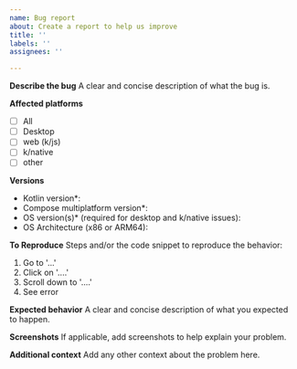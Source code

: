 ```yaml
---
name: Bug report
about: Create a report to help us improve
title: ''
labels: ''
assignees: ''

---
```


**Describe the bug**
A clear and concise description of what the bug is.

**Affected platforms**
- [ ] All
- [ ] Desktop
- [ ] web (k/js)
- [ ] k/native
- [ ] other

**Versions**
- Kotlin version*: 
- Compose multiplatform version*:
- OS version(s)* (required for desktop and k/native issues):
- OS Architecture (x86 or ARM64): 


**To Reproduce**
Steps and/or the code snippet to reproduce the behavior:
1. Go to '...'
2. Click on '....'
3. Scroll down to '....'
4. See error

**Expected behavior**
A clear and concise description of what you expected to happen.

**Screenshots**
If applicable, add screenshots to help explain your problem.

**Additional context**
Add any other context about the problem here.
